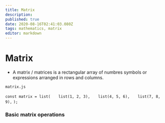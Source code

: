 ```yaml
---
title: Matrix
description: 
published: true
date: 2020-08-16T02:41:03.080Z
tags: mathematics, matrix
editor: markdown
---
```


# Matrix
* A matrix / matrices is a rectangular array of numbres symbols or expressions arranged in rows and columns.

`matrix.js`

`const matrix = list(`
`	list(1, 2, 3),`
` 	list(4, 5, 6),`
`  	list(7, 8, 9),`
`);`

### Basic matrix operations